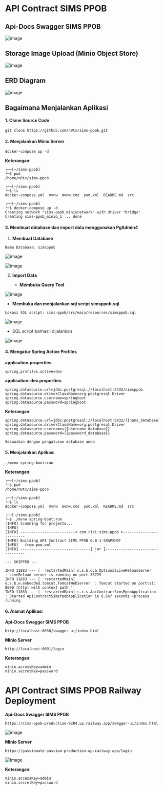 # API Contract SIMS PPOB


## Api-Docs Swagger SIMS PPOB

![image](https://github.com/user-attachments/assets/7eb283da-5c7b-49c7-bf59-0c94272927ed)


## Storage Image Upload (Minio Object Store)

![image](https://github.com/user-attachments/assets/dfc8ec41-dec7-4272-a921-422aab948366)


## ERD Diagram

![image](https://github.com/user-attachments/assets/1ae0b55f-0dee-44c3-9b17-28bee18b86b4)

## Bagaimana Menjalankan Aplikasi

#### 1. **Clone Source Code**

```
git clone https://github.com/n0tx/sims-ppob.git
```

#### 2. **Menjalankan Minio Server**

```
docker-compose up -d
```

**Keterangan**:

```                       
┌──[~/sims-ppob]
└─$ pwd
/home/n0tx/sims-ppob

┌──[~/sims-ppob]
└─$ ls
docker-compose.yml  mvnw  mvnw.cmd  pom.xml  README.md  src

┌──[~/sims-ppob]
└─$ docker-compose up -d                  
Creating network "sims-ppob_minionetwork" with driver "bridge"
Creating sims-ppob_minio_1 ... done
```

#### 3. **Membuat database dan import data menggunakan PgAdmin4**

1. **Membuat Database**

`Nama Database: simsppob`

![image](https://github.com/user-attachments/assets/23095696-748c-42c8-8971-a8bc2b9337da)

![image](https://github.com/user-attachments/assets/7d747dcd-f07c-4a89-ae2d-e41a27426ccd)

2. **Import Data**

   - **Membuka Query Tool**

![image](https://github.com/user-attachments/assets/2d5eca54-b38b-4b42-af97-07237c44e363)

   - **Membuka dan menjalankan sql script simsppob.sql**

`Lokasi SQL script: sims-ppob/src/main/resources/simsppob.sql`

![image](https://github.com/user-attachments/assets/5caa6e5d-80bf-46c9-9825-18b3d6709ca0)

   - SQL script berhasil dijalankan

![image](https://github.com/user-attachments/assets/9b028c35-f056-499c-83c9-ed87a8eddeb3)


#### 4. **Mengatur Spring Active Profiles**

**application.properties**:

```
spring.profiles.active=dev
```

**application-dev.properties**:

```
spring.datasource.url=jdbc:postgresql://localhost:5432/simsppob
spring.datasource.driverClassName=org.postgresql.Driver
spring.datasource.username=springboot
spring.datasource.password=springboot
```

**Keterangan**:

```
spring.datasource.url=jdbc:postgresql://localhost:5432/{{nama_database}}
spring.datasource.driverClassName=org.postgresql.Driver
spring.datasource.username={{username_database}}
spring.datasource.password={{password_database}}

Sesuaikan dengan pengaturan database anda
```

#### 5. **Menjalankan Aplikasi**

```
./mvnw spring-boot:run
```

**Keterangan**:

```
┌──[~/sims-ppob]
└─$ pwd
/home/n0tx/sims-ppob

┌──[~/sims-ppob]
└─$ ls
docker-compose.yml  mvnw  mvnw.cmd  pom.xml  README.md  src

┌──[~/sims-ppob]
└─$ ./mvnw spring-boot:run
[INFO] Scanning for projects...
[INFO] 
[INFO] -------------------------< com.riki:sims-ppob >-------------------------
[INFO] Building API Contract SIMS PPOB 0.0.1-SNAPSHOT
[INFO]   from pom.xml
[INFO] --------------------------------[ jar ]---------------------------------

--- SKIPPED ---

INFO 11883 --- [  restartedMain] o.s.b.d.a.OptionalLiveReloadServer       : LiveReload server is running on port 35729
INFO 11883 --- [  restartedMain] o.s.b.w.embedded.tomcat.TomcatWebServer  : Tomcat started on port(s): 8080 (http) with context path ''
INFO 11883 --- [  restartedMain] c.r.s.ApiContractSimsPpobApplication     : Started ApiContractSimsPpobApplication in 6.647 seconds (process running
```

#### 6. **Alamat Aplikasi**

**Api-Docs Swagger SIMS PPOB**

```
http://localhost:8080/swagger-ui/index.html
```

**Minio Server**

```
http://localhost:9001/login
```

**Keterangan**:

```
minio.accessKey=admin
minio.secretKey=password
```

# API Contract SIMS PPOB Railway Deployment

**Api-Docs Swagger SIMS PPOB**

```
https://sims-ppob-production-9284.up.railway.app/swagger-ui/index.html
```

![image](https://github.com/user-attachments/assets/b0fe0187-dc02-4625-b70d-ea72d1ca5e56)


**Minio Server**

```
https://passionate-passion-production.up.railway.app/login
```

![image](https://github.com/user-attachments/assets/534fbace-3cc5-44e6-a334-8203bc5eb4dc)

**Keterangan**:

```
minio.accessKey=admin
minio.secretKey=password
```
